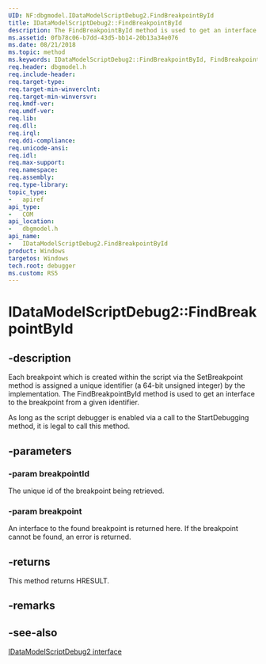 ```yaml
---
UID: NF:dbgmodel.IDataModelScriptDebug2.FindBreakpointById
title: IDataModelScriptDebug2::FindBreakpointById
description: The FindBreakpointById method is used to get an interface to the breakpoint from a given identifier. 
ms.assetid: 0fb78c06-b7dd-43d5-bb14-20b13a34e076
ms.date: 08/21/2018
ms.topic: method
ms.keywords: IDataModelScriptDebug2::FindBreakpointById, FindBreakpointById, IDataModelScriptDebug2.FindBreakpointById, IDataModelScriptDebug2::FindBreakpointById, IDataModelScriptDebug2.FindBreakpointById
req.header: dbgmodel.h
req.include-header:
req.target-type:
req.target-min-winverclnt:
req.target-min-winversvr:
req.kmdf-ver:
req.umdf-ver:
req.lib:
req.dll:
req.irql: 
req.ddi-compliance:
req.unicode-ansi:
req.idl:
req.max-support:
req.namespace:
req.assembly:
req.type-library: 
topic_type: 
-	apiref
api_type: 
-	COM
api_location: 
-	dbgmodel.h
api_name: 
-	IDataModelScriptDebug2.FindBreakpointById
product: Windows
targetos: Windows
tech.root: debugger
ms.custom: RS5
---
```


# IDataModelScriptDebug2::FindBreakpointById


## -description

Each breakpoint which is created within the script via the SetBreakpoint method is assigned a unique identifier (a 64-bit unsigned integer) by the implementation. The FindBreakpointById method is used to get an interface to the breakpoint from a given identifier. 

As long as the script debugger is enabled via a call to the StartDebugging method, it is legal to call this method. 


## -parameters

### -param breakpointId
The unique id of the breakpoint being retrieved.


### -param breakpoint
An interface to the found breakpoint is returned here. If the breakpoint cannot be found, an error is returned.

## -returns
This method returns HRESULT.

## -remarks

## -see-also

[IDataModelScriptDebug2 interface](nn-dbgmodel-idatamodelscriptdebug2.md)
